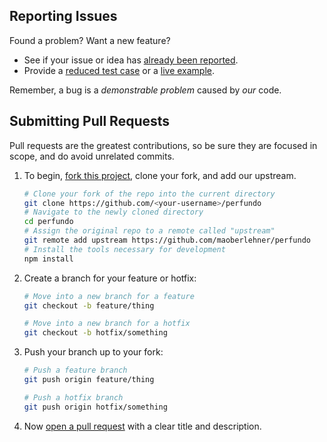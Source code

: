 ## Reporting Issues

Found a problem? Want a new feature?

- See if your issue or idea has [already been reported].
- Provide a [reduced test case] or a [live example].

Remember, a bug is a _demonstrable problem_ caused by _our_ code.

## Submitting Pull Requests

Pull requests are the greatest contributions, so be sure they are focused in scope, and do avoid unrelated commits.

1. To begin, [fork this project], clone your fork, and add our upstream.
   ```bash
   # Clone your fork of the repo into the current directory
   git clone https://github.com/<your-username>/perfundo
   # Navigate to the newly cloned directory
   cd perfundo
   # Assign the original repo to a remote called "upstream"
   git remote add upstream https://github.com/maoberlehner/perfundo
   # Install the tools necessary for development
   npm install
   ```

2. Create a branch for your feature or hotfix:
   ```bash
   # Move into a new branch for a feature
   git checkout -b feature/thing
   ```
   ```bash
   # Move into a new branch for a hotfix
   git checkout -b hotfix/something
   ```

3. Push your branch up to your fork:
   ```bash
   # Push a feature branch
   git push origin feature/thing
   ```
   ```bash
   # Push a hotfix branch
   git push origin hotfix/something
   ```

4. Now [open a pull request] with a clear title and description.

[already been reported]: https://github.com/maoberlehner/perfundo/issues
[fork this project]:     https://github.com/maoberlehner/perfundo/fork
[live example]:          http://codepen.io/pen
[open a pull request]:   https://help.github.com/articles/using-pull-requests/
[reduced test case]:     https://css-tricks.com/reduced-test-cases/
